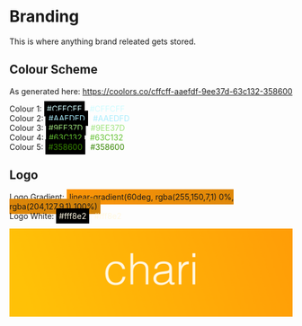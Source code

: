 # Branding
This is where anything brand releated gets stored.

## Colour Scheme
As generated here: https://coolors.co/cffcff-aaefdf-9ee37d-63c132-358600

Colour 1: <span style="padding: 5px; color:#CFFCFF; background-color:black;">#CFFCFF</span> <span style="padding: 5px; color:#CFFCFF;">#CFFCFF</span><br/>
Colour 2: <span style="padding: 5px; color:#AAEDFD; background-color:black;">#AAEDFD</span> <span style="padding: 5px; color:#AAEDFD;">#AAEDFD</span><br/>
Colour 3: <span style="padding: 5px; color:#9EE37D; background-color:black;">#9EE37D</span> <span style="padding: 5px; color:#9EE37D;">#9EE37D</span><br/>
Colour 4: <span style="padding: 5px; color:#63C132; background-color:black;">#63C132</span> <span style="padding: 5px; color:#63C132;">#63C132</span><br/>
Colour 5: <span style="padding: 5px; color:#358600; background-color:black;">#358600</span> <span style="padding: 5px; color:#358600;">#358600</span>

## Logo
Logo Gradient: <span style="padding: 5px; background:linear-gradient(60deg, rgba(255,150,7,1) 0%, rgba(204,127,9,1) 100%);">linear-gradient(60deg, rgba(255,150,7,1) 0%, rgba(204,127,9,1) 100%)</span><br/>
Logo White: <span style="padding: 5px; color:#fff8e2; background-color:black;">#fff8e2</span> <span style="padding: 5px; color:#fff8e2;">#fff8e2</span>

![](chari_logo.png)